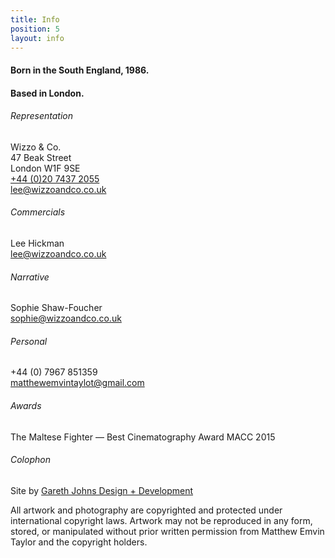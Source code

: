 ```yaml
---
title: Info
position: 5
layout: info
---
```


#### Born in the South England, 1986.  
#### Based in London.  

###### Representation  
Wizzo & Co.  
47 Beak Street  
London W1F 9SE  
[+44 (0)20 7437 2055](tel:02074372055)  
[lee@wizzoandco.co.uk](mailto:lee@wizzoandco.co.uk)  

###### Commercials  
Lee Hickman  
[lee@wizzoandco.co.uk](mailto:lee@wizzoandco.co.uk)  

###### Narrative  
Sophie Shaw-Foucher  
[sophie@wizzoandco.co.uk](mailto:sophie@wizzoandco.co.uk)  

###### Personal  
+44 (0) 7967 851359  
[matthewemvintaylot@gmail.com](mailto:matthewemvintaylot@gmail.com)  

###### Awards  
The Maltese Fighter — Best Cinematography Award MACC 2015

###### Colophon
Site by [Gareth Johns Design + Development](https://www.garethjohnsdesign.com)  

All artwork and photography are copyrighted and protected under international copyright laws. Artwork may not be reproduced in any form, stored, or manipulated without prior written permission from Matthew Emvin Taylor and the copyright holders.